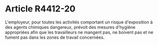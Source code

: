 # Article R4412-20

  
L'employeur, pour toutes les activités comportant un risque d'exposition à des agents chimiques dangereux, prévoit des mesures d'hygiène appropriées afin que les travailleurs ne mangent pas, ne boivent pas et ne fument pas dans les zones de travail concernées.